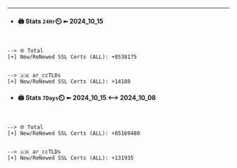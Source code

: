 

---
- #### 🖨️ **Stats** `24Hr`⏲️ ➼ 2024_10_15
```console


--> 🌐 Total
[+] New/ReNewed SSL Certs (ALL): +8538175


--> 🇦🇷 ar_ccTLDs
[+] New/ReNewed SSL Certs (ALL): +14188

```

- #### 🖨️ **Stats** `7Days`⏲️ ➼ 2024_10_15 <--> 2024_10_08
```console


--> 🌐 Total
[+] New/ReNewed SSL Certs (ALL): +85169480


--> 🇦🇷 ar_ccTLDs
[+] New/ReNewed SSL Certs (ALL): +131935

```

